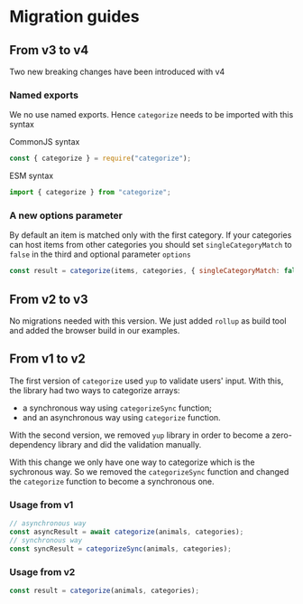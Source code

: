 # Migration guides

## From v3 to v4

Two new breaking changes have been introduced with v4

### Named exports

We no use named exports. Hence `categorize` needs to be imported with this syntax

CommonJS syntax

```js
const { categorize } = require("categorize");
```

ESM syntax

```js
import { categorize } from "categorize";
```

### A new options parameter

By default an item is matched only with the first category. If your categories can host items from other categories you should set `singleCategoryMatch` to `false` in the third and optional parameter `options`

```js
const result = categorize(items, categories, { singleCategoryMatch: false })
```

## From v2 to v3

No migrations needed with this version. We just added `rollup` as build tool and added the browser build in our examples.

## From v1 to v2

The first version of `categorize` used `yup` to validate users' input. With this, the library had two ways to categorize arrays:

- a synchronous way using `categorizeSync` function;
- and an asynchronous way using `categorize` function.

With the second version, we removed `yup` library in order to become a zero-dependency library and did the validation manually.

With this change we only have one way to categorize which is the sychronous way. So we removed the `categorizeSync` function and changed the `categorize` function to become a synchronous one.

### Usage from v1

```js
// asynchronous way
const asyncResult = await categorize(animals, categories);
// synchronous way
const syncResult = categorizeSync(animals, categories);
```

### Usage from v2

```js
const result = categorize(animals, categories);
```
